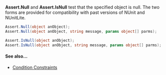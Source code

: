 **Assert.Null** and **Assert.IsNull** test that the specified object is null.
The two forms are provided for compatibility with past versions of NUnit and
NUnitLite.

```csharp
Assert.Null(object anObject);
Assert.Null(object anObject, string message, params object[] parms);

Assert.IsNull(object anObject);
Assert.IsNull(object anObject, string message, params object[] parms);
```

#### See also...
 * [Condition Constraints](xref:constraints#condition-constraints)
